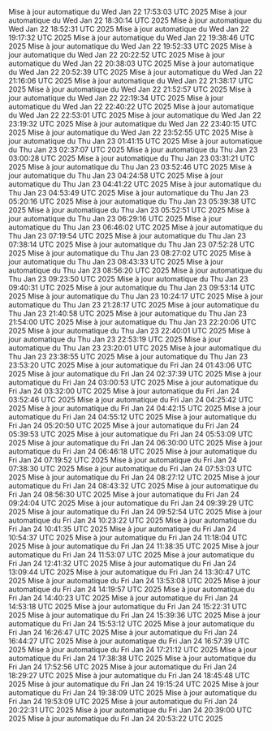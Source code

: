Mise à jour automatique du Wed Jan 22 17:53:03 UTC 2025
Mise à jour automatique du Wed Jan 22 18:30:14 UTC 2025
Mise à jour automatique du Wed Jan 22 18:52:31 UTC 2025
Mise à jour automatique du Wed Jan 22 19:17:32 UTC 2025
Mise à jour automatique du Wed Jan 22 19:38:46 UTC 2025
Mise à jour automatique du Wed Jan 22 19:52:33 UTC 2025
Mise à jour automatique du Wed Jan 22 20:22:52 UTC 2025
Mise à jour automatique du Wed Jan 22 20:38:03 UTC 2025
Mise à jour automatique du Wed Jan 22 20:52:39 UTC 2025
Mise à jour automatique du Wed Jan 22 21:16:06 UTC 2025
Mise à jour automatique du Wed Jan 22 21:38:17 UTC 2025
Mise à jour automatique du Wed Jan 22 21:52:57 UTC 2025
Mise à jour automatique du Wed Jan 22 22:19:34 UTC 2025
Mise à jour automatique du Wed Jan 22 22:40:22 UTC 2025
Mise à jour automatique du Wed Jan 22 22:53:01 UTC 2025
Mise à jour automatique du Wed Jan 22 23:19:32 UTC 2025
Mise à jour automatique du Wed Jan 22 23:40:15 UTC 2025
Mise à jour automatique du Wed Jan 22 23:52:55 UTC 2025
Mise à jour automatique du Thu Jan 23 01:41:15 UTC 2025
Mise à jour automatique du Thu Jan 23 02:37:07 UTC 2025
Mise à jour automatique du Thu Jan 23 03:00:28 UTC 2025
Mise à jour automatique du Thu Jan 23 03:31:21 UTC 2025
Mise à jour automatique du Thu Jan 23 03:52:46 UTC 2025
Mise à jour automatique du Thu Jan 23 04:24:58 UTC 2025
Mise à jour automatique du Thu Jan 23 04:41:22 UTC 2025
Mise à jour automatique du Thu Jan 23 04:53:49 UTC 2025
Mise à jour automatique du Thu Jan 23 05:20:16 UTC 2025
Mise à jour automatique du Thu Jan 23 05:39:38 UTC 2025
Mise à jour automatique du Thu Jan 23 05:52:51 UTC 2025
Mise à jour automatique du Thu Jan 23 06:29:16 UTC 2025
Mise à jour automatique du Thu Jan 23 06:46:02 UTC 2025
Mise à jour automatique du Thu Jan 23 07:19:54 UTC 2025
Mise à jour automatique du Thu Jan 23 07:38:14 UTC 2025
Mise à jour automatique du Thu Jan 23 07:52:28 UTC 2025
Mise à jour automatique du Thu Jan 23 08:27:02 UTC 2025
Mise à jour automatique du Thu Jan 23 08:43:33 UTC 2025
Mise à jour automatique du Thu Jan 23 08:56:20 UTC 2025
Mise à jour automatique du Thu Jan 23 09:23:50 UTC 2025
Mise à jour automatique du Thu Jan 23 09:40:31 UTC 2025
Mise à jour automatique du Thu Jan 23 09:53:14 UTC 2025
Mise à jour automatique du Thu Jan 23 10:24:17 UTC 2025
Mise à jour automatique du Thu Jan 23 21:28:17 UTC 2025
Mise à jour automatique du Thu Jan 23 21:40:58 UTC 2025
Mise à jour automatique du Thu Jan 23 21:54:00 UTC 2025
Mise à jour automatique du Thu Jan 23 22:20:06 UTC 2025
Mise à jour automatique du Thu Jan 23 22:40:01 UTC 2025
Mise à jour automatique du Thu Jan 23 22:53:19 UTC 2025
Mise à jour automatique du Thu Jan 23 23:20:01 UTC 2025
Mise à jour automatique du Thu Jan 23 23:38:55 UTC 2025
Mise à jour automatique du Thu Jan 23 23:53:20 UTC 2025
Mise à jour automatique du Fri Jan 24 01:43:06 UTC 2025
Mise à jour automatique du Fri Jan 24 02:37:39 UTC 2025
Mise à jour automatique du Fri Jan 24 03:00:53 UTC 2025
Mise à jour automatique du Fri Jan 24 03:32:00 UTC 2025
Mise à jour automatique du Fri Jan 24 03:52:46 UTC 2025
Mise à jour automatique du Fri Jan 24 04:25:42 UTC 2025
Mise à jour automatique du Fri Jan 24 04:42:15 UTC 2025
Mise à jour automatique du Fri Jan 24 04:55:12 UTC 2025
Mise à jour automatique du Fri Jan 24 05:20:50 UTC 2025
Mise à jour automatique du Fri Jan 24 05:39:53 UTC 2025
Mise à jour automatique du Fri Jan 24 05:53:09 UTC 2025
Mise à jour automatique du Fri Jan 24 06:30:00 UTC 2025
Mise à jour automatique du Fri Jan 24 06:46:18 UTC 2025
Mise à jour automatique du Fri Jan 24 07:19:52 UTC 2025
Mise à jour automatique du Fri Jan 24 07:38:30 UTC 2025
Mise à jour automatique du Fri Jan 24 07:53:03 UTC 2025
Mise à jour automatique du Fri Jan 24 08:27:12 UTC 2025
Mise à jour automatique du Fri Jan 24 08:43:32 UTC 2025
Mise à jour automatique du Fri Jan 24 08:56:30 UTC 2025
Mise à jour automatique du Fri Jan 24 09:24:04 UTC 2025
Mise à jour automatique du Fri Jan 24 09:39:29 UTC 2025
Mise à jour automatique du Fri Jan 24 09:52:54 UTC 2025
Mise à jour automatique du Fri Jan 24 10:23:22 UTC 2025
Mise à jour automatique du Fri Jan 24 10:41:35 UTC 2025
Mise à jour automatique du Fri Jan 24 10:54:37 UTC 2025
Mise à jour automatique du Fri Jan 24 11:18:04 UTC 2025
Mise à jour automatique du Fri Jan 24 11:38:35 UTC 2025
Mise à jour automatique du Fri Jan 24 11:53:07 UTC 2025
Mise à jour automatique du Fri Jan 24 12:41:32 UTC 2025
Mise à jour automatique du Fri Jan 24 13:09:44 UTC 2025
Mise à jour automatique du Fri Jan 24 13:30:47 UTC 2025
Mise à jour automatique du Fri Jan 24 13:53:08 UTC 2025
Mise à jour automatique du Fri Jan 24 14:19:57 UTC 2025
Mise à jour automatique du Fri Jan 24 14:40:23 UTC 2025
Mise à jour automatique du Fri Jan 24 14:53:18 UTC 2025
Mise à jour automatique du Fri Jan 24 15:22:31 UTC 2025
Mise à jour automatique du Fri Jan 24 15:39:36 UTC 2025
Mise à jour automatique du Fri Jan 24 15:53:12 UTC 2025
Mise à jour automatique du Fri Jan 24 16:26:47 UTC 2025
Mise à jour automatique du Fri Jan 24 16:44:27 UTC 2025
Mise à jour automatique du Fri Jan 24 16:57:39 UTC 2025
Mise à jour automatique du Fri Jan 24 17:21:12 UTC 2025
Mise à jour automatique du Fri Jan 24 17:38:38 UTC 2025
Mise à jour automatique du Fri Jan 24 17:52:56 UTC 2025
Mise à jour automatique du Fri Jan 24 18:29:27 UTC 2025
Mise à jour automatique du Fri Jan 24 18:45:48 UTC 2025
Mise à jour automatique du Fri Jan 24 19:15:24 UTC 2025
Mise à jour automatique du Fri Jan 24 19:38:09 UTC 2025
Mise à jour automatique du Fri Jan 24 19:53:09 UTC 2025
Mise à jour automatique du Fri Jan 24 20:22:31 UTC 2025
Mise à jour automatique du Fri Jan 24 20:39:00 UTC 2025
Mise à jour automatique du Fri Jan 24 20:53:22 UTC 2025
